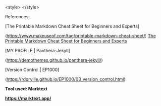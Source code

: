 &lt;style&gt;
&lt;/style&gt;

References:

[The
Printable Markdown Cheat Sheet for Beginners and Experts]

(https://www.makeuseof.com/tag/printable-markdown-cheat-sheet/)
[The Printable Markdown Cheat Sheet for Beginners and
Experts](https://www.makeuseof.com/tag/printable-markdown-cheat-sheet/)

[MY PROFILE
| Panthera-Jekyll]

(https://demothemes.github.io/panthera-jekyll/)

[Version
Control | EP1000]

(https://rdorville.github.io/EP1000/03_version_control.html)

**Tool
used: Marktext**

**https://marktext.app/**
